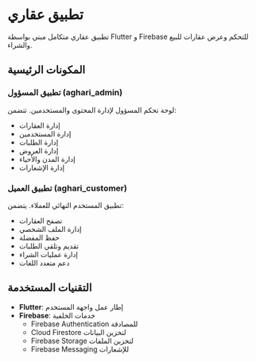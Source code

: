 # تطبيق عقاري

تطبيق عقاري متكامل مبني بواسطة Flutter و Firebase للتحكم وعرض عقارات للبيع والشراء.

## المكونات الرئيسية

### تطبيق المسؤول (aghari_admin)

لوحة تحكم المسؤول لإدارة المحتوى والمستخدمين. تتضمن:
- إدارة العقارات
- إدارة المستخدمين
- إدارة الطلبات
- إدارة العروض
- إدارة المدن والأحياء
- إدارة الإشعارات

### تطبيق العميل (aghari_customer)

تطبيق المستخدم النهائي للعملاء. يتضمن:
- تصفح العقارات
- إدارة الملف الشخصي
- حفظ المفضلة
- تقديم وتلقي الطلبات
- إدارة عمليات الشراء
- دعم متعدد اللغات

## التقنيات المستخدمة

- **Flutter**: إطار عمل واجهة المستخدم
- **Firebase**: خدمات الخلفية
  - Firebase Authentication للمصادقة
  - Cloud Firestore لتخزين البيانات
  - Firebase Storage لتخزين الملفات
  - Firebase Messaging للإشعارات 